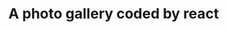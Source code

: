 A photo gallery coded by react
=====
[main]: Gallery-by-React.gif  "A photo gallery coded by react"
